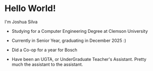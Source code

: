 # Hello World!

I'm Joshua Silva

  * Studying for a Computer Engineering Degree at Clemson University

  * Currently in Senior Year, graduating in December 2025 :)

  * Did a Co-op for a year for Bosch

  * Have been an UGTA, or UnderGraduate Teacher's Assistant. Pretty much the assistant to the assistant.
